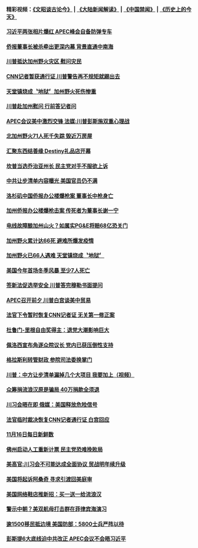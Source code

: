 #### 精彩视频：[《文昭谈古论今》](https://github.com/gfw-breaker/wenzhao/blob/master/README.md?t=11181831) | [《大陆新闻解读》](https://github.com/gfw-breaker/ntdtv-comedy/blob/master/README.md?t=11181831) | [《中国禁闻》](https://github.com/gfw-breaker/ntdtv-news/blob/master/README.md?t=11181831) | [《历史上的今天》](https://github.com/gfw-breaker/today-in-history/blob/master/README.md?t=11181831) 

#### [习近平两张相片爆红  APEC峰会自备防弹专车](../pages/news203/a1399804.md?t=11181831) 

#### [侨报董事长被杀牵出更深内幕 背景直通中南海](../pages/news203/a1399797.md?t=11181831) 

#### [川普抵达加州野火灾区 慰问灾民](../pages/news203/a1399784.md?t=11181831) 

#### [CNN记者暂获通行证 川普警告再不规矩就踢出去](../pages/news203/a1399801.md?t=11181831) 

#### [天堂镇烧成〝地狱〞加州野火死伤惨重](../pages/news203/a1399788.md?t=11181831) 

#### [川普赴加州慰问 行前答记者问](../pages/news203/a1399785.md?t=11181831) 

#### [APEC会议美中激烈交锋  法媒:川普彭斯施双重心理战](../pages/news203/a1399783.md?t=11181831) 

#### [北加州野火71人死千失踪 毁近万房屋](../pages/news203/a1399780.md?t=11181831) 

#### [汇聚东西结善缘 Destiny礼品店开幕](../pages/news203/a1399779.md?t=11181831) 

#### [坎普当选乔治亚州长  民主党对手不服欲上诉](../pages/news203/a1399762.md?t=11181831) 

#### [中共让步清单内容曝光 美国官员仍不满](../pages/news203/a1399741.md?t=11181831) 

#### [洛杉矶中国侨报办公楼爆枪案  董事长中枪身亡](../pages/news203/a1399725.md?t=11181831) 

#### [加州侨报办公楼爆枪击案 传死者为董事长谢一宁](../pages/news203/a1399722.md?t=11181831) 

#### [电线故障酿加州山火？如属实PG&E将赔68亿恐关门](../pages/news203/a1399691.md?t=11181831) 

#### [加州野火累计达66死 避难所爆发疫情](../pages/news203/a1399676.md?t=11181831) 

#### [加州野火已66人遇难 天堂镇烧成〝地狱〞](../pages/news203/a1399657.md?t=11181831) 

#### [美国今年首场冬季风暴 至少7人死亡](../pages/news203/a1399666.md?t=11181831) 

#### [签新法促选举安全 川普答完穆勒书面提问](../pages/news203/a1399663.md?t=11181831) 

#### [APEC召开前夕 川普白宫谈美中贸易](../pages/news203/a1399659.md?t=11181831) 

#### [法官下令暂时恢复CNN记者证 无关第一修正案](../pages/news203/a1399660.md?t=11181831) 

#### [杜鲁门-里根自由奖得主：退党大潮影响巨大](../pages/news203/a1399635.md?t=11181831) 

#### [佩洛西宣布角逐众院议长 党内已获压倒性支持](../pages/news203/a1399634.md?t=11181831) 

#### [格拉斯利转管财政 参院司法委换掌门](../pages/news203/a1399654.md?t=11181831) 

#### [川普：中方让步清单漏掉几个大项目 我要加上（视频）](../pages/news203/a1399650.md?t=11181831) 

#### [众筹捐流浪汉原是骗局 40万捐款全须退](../pages/news203/a1399648.md?t=11181831) 

#### [川习会晤在即 俄媒：美国释放危险信号](../pages/news203/a1399645.md?t=11181831) 

#### [法官临时裁决恢复CNN记者通行证 白宫回应](../pages/news203/a1399466.md?t=11181831) 

#### [11月16日每日新鲜数](../pages/news203/a1399636.md?t=11181831) 

#### [佛州启动人工重新计票 民主党恐难挽败局](../pages/news203/a1399622.md?t=11181831) 

#### [美高官:川习会不可能达成全面协议 贸战明年续升级](../pages/news203/a1399614.md?t=11181831) 

#### [美国将起诉阿桑奇 寻求引渡回美庭审](../pages/news203/a1399612.md?t=11181831) 

#### [美国网络鞋店推新招：买一送一给流浪汉](../pages/news203/a1399570.md?t=11181831) 

#### [警示中朝？美双航母打击群在菲律宾海演习](../pages/news203/a1399562.md?t=11181831) 

#### [逾1500移民抵边境 美国防部：5800士兵严阵以待](../pages/news203/a1399533.md?t=11181831) 

#### [彭斯提6大底线迫中共改正  APEC会议不会晤习近平](../pages/news203/a1399523.md?t=11181831) 

